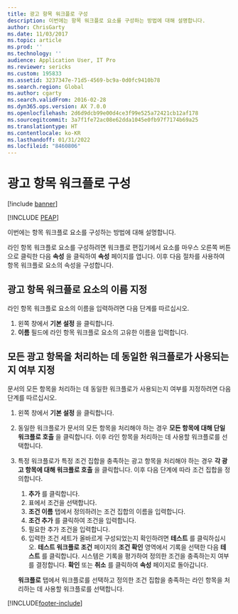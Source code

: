 ```yaml
---
title: 광고 항목 워크플로 구성
description: 이번에는 항목 워크플로 요소를 구성하는 방법에 대해 설명합니다.
author: ChrisGarty
ms.date: 11/03/2017
ms.topic: article
ms.prod: ''
ms.technology: ''
audience: Application User, IT Pro
ms.reviewer: sericks
ms.custom: 195833
ms.assetid: 3237347e-71d5-4569-bc9a-0d0fc9410b78
ms.search.region: Global
ms.author: cgarty
ms.search.validFrom: 2016-02-28
ms.dyn365.ops.version: AX 7.0.0
ms.openlocfilehash: 2d6d9dcb99e00d4ce3f99e525a72421cb12af178
ms.sourcegitcommit: 3a7f1fe72ac08e62dda1045e0fb97f7174b69a25
ms.translationtype: HT
ms.contentlocale: ko-KR
ms.lasthandoff: 01/31/2022
ms.locfileid: "8460806"
---
```

# <a name="configure-line-item-workflows"></a>광고 항목 워크플로 구성

[!include [banner](../includes/banner.md)]


[!INCLUDE [PEAP](../../../includes/peap-1.md)]

이번에는 항목 워크플로 요소를 구성하는 방법에 대해 설명합니다.

라인 항목 워크플로 요소를 구성하려면 워크플로 편집기에서 요소를 마우스 오른쪽 버튼으로 클릭한 다음 **속성** 을 클릭하여 **속성** 페이지를 엽니다. 이후 다음 절차를 사용하여 항목 워크플로 요소의 속성을 구성합니다.

## <a name="name-the-line-item-workflow-element"></a>광고 항목 워크플로 요소의 이름 지정

라인 항목 워크플로 요소의 이름을 입력하려면 다음 단계를 따르십시오.

1. 왼쪽 창에서 **기본 설정** 을 클릭합니다.
2. **이름** 필드에 라인 항목 워크플로 요소의 고유한 이름을 입력합니다.

## <a name="specify-whether-the-same-workflow-is-used-to-process-all-line-items"></a>모든 광고 항목을 처리하는 데 동일한 워크플로가 사용되는지 여부 지정

문서의 모든 항목을 처리하는 데 동일한 워크플로가 사용되는지 여부를 지정하려면 다음 단계를 따르십시오.

1. 왼쪽 창에서 **기본 설정** 을 클릭합니다.
2. 동일한 워크플로가 문서의 모든 항목을 처리해야 하는 경우 **모든 항목에 대해 단일 워크플로 호출** 을 클릭합니다. 이후 라인 항목을 처리하는 데 사용할 워크플로를 선택합니다.
3. 특정 워크플로가 특정 조건 집합을 충족하는 광고 항목을 처리해야 하는 경우 **각 광고 항목에 대해 워크플로 호출** 을 클릭합니다. 이후 다음 단계에 따라 조건 집합을 정의합니다.

    1. **추가** 를 클릭합니다.
    2. 표에서 조건을 선택합니다.
    3. **조건 이름** 탭에서 정의하려는 조건 집합의 이름을 입력합니다.
    4. **조건 추가** 를 클릭하여 조건을 입력합니다.
    5. 필요한 추가 조건을 입력합니다.
    6. 입력한 조건 세트가 올바르게 구성되었는지 확인하려면 **테스트** 를 클릭하십시오. **테스트 워크플로 조건** 페이지의 **조건 확인** 영역에서 기록을 선택한 다음 **테스트** 를 클릭합니다. 시스템은 기록을 평가하여 정의한 조건을 충족하는지 여부를 결정합니다. **확인** 또는 **취소** 를 클릭하여 **속성** 페이지로 돌아갑니다.

    **워크플로** 탭에서 워크플로를 선택하고 정의한 조건 집합을 충족하는 라인 항목을 처리하는 데 사용할 워크플로를 선택합니다.


[!INCLUDE[footer-include](../../../includes/footer-banner.md)]